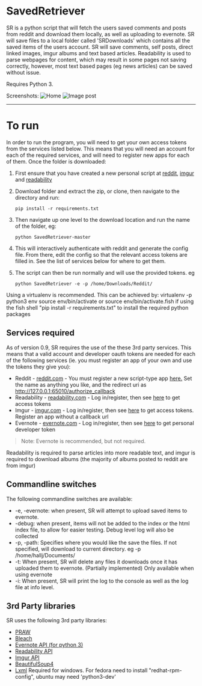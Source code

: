# SavedRetriever #

SR is a python script that will fetch the users saved comments and posts from reddit and download them locally, as well as uploading to evernote. SR will save files to a local folder called 'SRDownloads' which contains all the saved items of the users account. SR will save comments, self posts, direct linked images, imgur albums and text based articles. Readability is used to parse webpages for content, which may result in some pages not saving correctly, however, most text based pages (eg news articles) can be saved without issue.

Requires Python 3. 

Screenshots:
![Home](http://i.imgur.com/N8AtGFO.png)
![Image post](http://i.imgur.com/KTjiGkH.png)

----------

To run
======

In order to run the program, you will need to get your own access tokens from the services listed below.
This means that you will need an account for each of the required services, and will need to register new apps for each of them.
Once the folder is downloaded:

 1. First ensure that you have created a new personal script at [reddit](https://www.reddit.com/prefs/apps/), [imgur](https://imgur.com/signin?redirect=http://api.imgur.com/oauth2/addclient) and [readability](https://www.readability.com/login/?next=/settings/account)
 2. Download folder and extract the zip, or clone, then navigate to the directory and run:

	 `pip install -r requirements.txt`

 3. Then navigate up one level to the download location and run the name of the folder, eg:
	 
	 `python SavedRetriever-master`

 4. This will interactively authenticate with reddit and generate the config file. From there, edit the config so that the relevant access tokens are filled in. See the list of services below for where to get them.
 5. The script can then be run normally and will use the provided tokens. eg

	 `python SavedRetriever -e -p /home/Downloads/Reddit/`

Using a virtualenv is recommended. This can be achieved by:
 virtualenv -p python3 env
 source env/bin/activate or source env/bin/activate.fish if using the fish shell
 "pip install -r requirements.txt" to install the required python packages

	
## Services required ##
As of version 0.9, SR requires the use of the these 3rd party services. This means that a valid account and developer oauth tokens are needed for each of the following services (ie. you must register an app of your own and use the tokens they give you):

 - Reddit - [reddit.com](www.reddit.com) - You must register a new script-type app [here.](https://www.reddit.com/prefs/apps/) Set the name as anything you like, and the redirect uri as http://127.0.0.1:65010/authorize_callback
 - Readability - [readability.com](www.readability.com) - Log in/register, then see [here](https://www.readability.com/developers/api) to get access tokens
 - Imgur - [imgur.com](www.imgur.com) - Log in/register, then see [here](https://api.imgur.com/oauth2/addclient?) to get access tokens. Register an app without a callback url
 - Evernote - [evernote.com](www.dev.evernote.com) - Log in/register, then see [here](https://www.evernote.com/api/DeveloperToken.action) to get personal developer token

>Note: Evernote is recommended, but not required.

Readability is required to parse articles into more readable text, and imgur is required to download albums (the majority of albums posted to reddit are from imgur)

## Commandline switches ##
The following commandline switches are available:

- -e, -evernote: when present, SR will attempt to upload saved items to evernote.
- -debug: when present, items will not be added to the index or the html index file, to allow for easier testing. Debug level log will also be collected
- -p, -path: Specifies where you would like the save the files. If not specified, will download to current directory. eg -p /home/hallj/Documents/
- -t: When present, SR will delete any files it downloads once it has uploaded them to evernote. (Partially implemented) Only available when using evernote
- -i: When present, SR will print the log to the console as well as the log file at info level.

## 3rd Party libraries ##
SR uses the following 3rd party libraries:

 - [PRAW](https://github.com/praw-dev/praw/tree/v3.0.0)
 - [Bleach](https://github.com/jsocol/bleach)
 - [Evernote API (for python 3)](https://github.com/evernote/evernote-sdk-python3)
 - [Readability API](https://github.com/arc90/python-readability-api)
 - [Imgur API](https://github.com/Imgur/imgurpython)
 - [BeautifulSoup4](http://www.crummy.com/software/BeautifulSoup/bs4/doc/)
 - [Lxml](http://www.lfd.uci.edu/~gohlke/pythonlibs/#lxml) Required for windows. For fedora need to install "redhat-rpm-config", ubuntu may need 'python3-dev'
